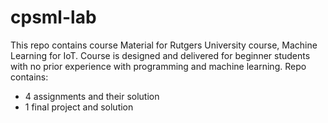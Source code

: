 # cpsml-lab

This repo contains course Material for Rutgers University course, Machine Learning for IoT. Course is designed and delivered for beginner students with no prior experience with programming and machine learning. Repo contains:

* 4 assignments and their solution 
* 1 final project and solution

